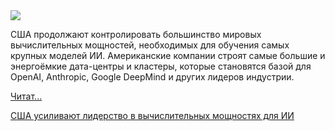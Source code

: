 <!--2025-10-03 14:37:12-->
<div class="yb">
  <div class="rss habr"><img src="https://habrastorage.org/getpro/habr/upload_files/5e8/430/a87/5e8430a878e75eb4ddb87ff992f6a4bf.png" /><p>США продолжают контролировать большинство мировых вычислительных мощностей, необходимых для обучения самых крупных моделей ИИ. Американские компании строят самые большие и энергоёмкие дата-центры и кластеры, которые становятся базой для OpenAI, Anthropic, Google DeepMind и других лидеров индустрии.</p> <a href="https://habr.com/ru/articles/953266/#habracut">Читат... <p class="titl"><a href="https://habr.com/ru/companies/bothub/news/953266/?utm_source=habrahabr&utm_medium=rss&utm_campaign=953266">США усиливают лидерство в вычислительных мощностях для ИИ</a></p></div>
</div>
